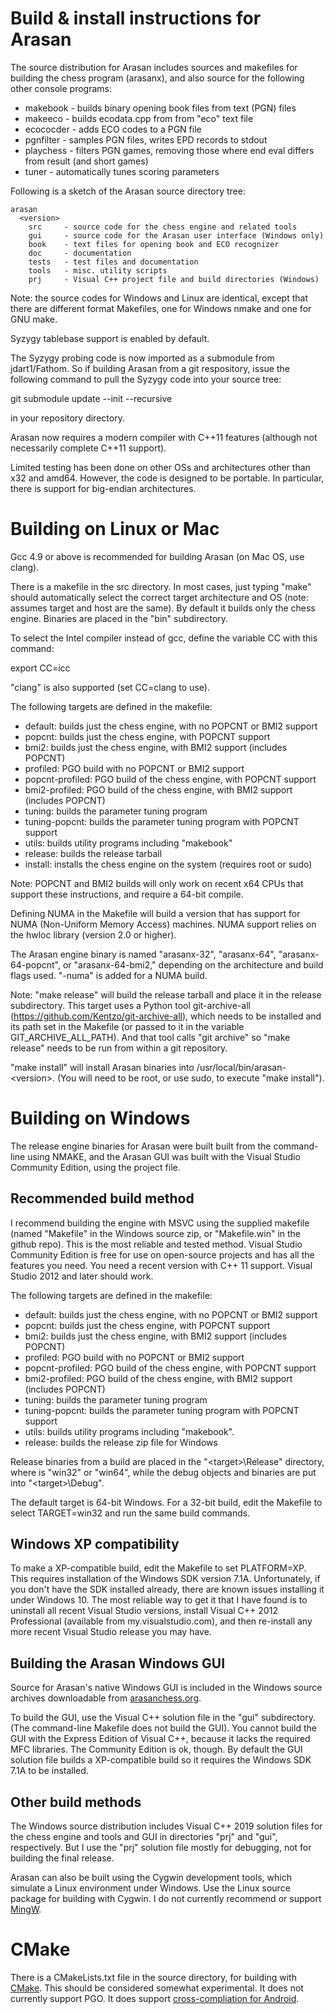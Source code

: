 # Build & install instructions for Arasan

The source distribution for Arasan includes sources and makefiles for
building the chess program (arasanx), and also source for the
following other console programs:

- makebook - builds binary opening book files from text (PGN) files
- makeeco - builds ecodata.cpp from from "eco" text file
- ecococder - adds ECO codes to a PGN file
- pgnfilter - samples PGN files, writes EPD records to stdout
- playchess - filters PGN games, removing those where end eval differs from result (and short games)
- tuner  - automatically tunes scoring parameters

Following is a sketch of the Arasan source directory tree:

```
arasan
  <version>
    src     - source code for the chess engine and related tools
    gui     - source code for the Arasan user interface (Windows only)
    book    - text files for opening book and ECO recognizer
    doc     - documentation
    tests   - test files and documentation
    tools   - misc. utility scripts
    prj     - Visual C++ project file and build directories (Windows)
```

Note: the source codes for Windows and Linux are identical, except
that there are different format Makefiles, one for Windows nmake and
one for GNU make.

Syzygy tablebase support is enabled by default.

The Syzygy probing code is now imported as a submodule from
jdart1/Fathom. So if building Arasan from a git respository, issue the
following command to pull the Syzygy code into your source tree:

git submodule update --init --recursive

in your repository directory.

Arasan now requires a modern compiler with C++11 features (although
not necessarily complete C++11 support).

Limited testing has been done on other OSs and architectures other
than x32 and amd64.  However, the code is designed to be portable.
In particular, there is support for big-endian architectures.

# Building on Linux or Mac

Gcc 4.9 or above is recommended for building Arasan (on Mac OS, use clang).

There is a makefile in the src directory. In most cases, just typing
"make" should automatically select the correct target architecture and
OS (note: assumes target and host are the same). By default it builds
only the chess engine. Binaries are placed in the "bin" subdirectory.

To select the Intel compiler instead of gcc, define the variable CC with
this command:

export CC=icc

"clang" is also supported (set CC=clang to use).

The following targets are defined in the makefile:

- default: builds just the chess engine, with no POPCNT or BMI2 support
- popcnt: builds just the chess engine, with POPCNT support
- bmi2: builds just the chess engine, with BMI2 support (includes POPCNT)
- profiled: PGO build with no POPCNT or BMI2 support
- popcnt-profiled: PGO build of the chess engine, with POPCNT support
- bmi2-profiled: PGO build of the chess engine, with BMI2 support (includes POPCNT)
- tuning: builds the parameter tuning program
- tuning-popcnt: builds the parameter tuning program with POPCNT support
- utils: builds utility programs including "makebook"
- release: builds the release tarball
- install: installs the chess engine on the system (requires root or sudo)

Note: POPCNT and BMI2 builds will only work on recent x64 CPUs that support these
instructions, and require a 64-bit compile.

Defining NUMA in the Makefile will build a version that has support
for NUMA (Non-Uniform Memory Access) machines. NUMA support relies
on the hwloc library (version 2.0 or higher).

The Arasan engine binary is named "arasanx-32", "arasanx-64",
"arasanx-64-popcnt", or "arasanx-64-bmi2," depending on the
architecture and build flags used. "-numa" is added for a NUMA
build.

Note: "make release" will build the release tarball and place it in the
release subdirectory. This target uses a Python tool git-archive-all
(https://github.com/Kentzo/git-archive-all), which needs to be
installed and its path set in the Makefile (or passed to it in the
variable GIT_ARCHIVE_ALL_PATH). And that tool calls "git archive" so
"make release" needs to be run from within a git repository.

"make install" will install Arasan binaries into /usr/local/bin/arasan-\<version>.
(You will need to be root, or use sudo, to execute "make install"). 

# Building on Windows

The release engine binaries for Arasan were built built from
the command-line using NMAKE, and the Arasan GUI was built with the
Visual Studio Community Edition, using the project file.

## Recommended build method

I recommend building the engine with MSVC using the supplied makefile
(named "Makefile" in the Windows source zip, or "Makefile.win" in the
github repo). This is the most reliable and tested method. Visual
Studio Community Edition is free for use on open-source projects and
has all the features you need. You need a recent version with C++ 11
support. Visual Studio 2012 and later should work.</p>

The following targets are defined in the makefile:

- default: builds just the chess engine, with no POPCNT or BMI2 support
- popcnt: builds just the chess engine, with POPCNT support
- bmi2: builds just the chess engine, with BMI2 support (includes POPCNT)
- profiled: PGO build with no POPCNT or BMI2 support
- popcnt-profiled: PGO build of the chess engine, with POPCNT support
- bmi2-profiled: PGO build of the chess engine, with BMI2 support (includes POPCNT)
- tuning: builds the parameter tuning program
- tuning-popcnt: builds the parameter tuning program with POPCNT support
- utils: builds utility programs including "makebook".
- release: builds the release zip file for Windows

Release binaries from a build are placed in the
"\<target>\Release" directory, where <target> is "win32" or "win64",
while the debug objects and binaries are put into "\<target>\Debug".

The default target is 64-bit Windows. For a 32-bit build, edit the
Makefile to select TARGET=win32 and run the same build commands.

## Windows XP compatibility

To make a XP-compatible build, edit the Makefile to set PLATFORM=XP.
This requires installation of the Windows SDK version
7.1A. Unfortunately, if you don't have the SDK installed already,
there are known issues installing it under Windows 10. The most
reliable way to get it that I have found is to uninstall all recent
Visual Studio versions, install Visual C++ 2012 Professional
(available from my.visualstudio.com), and then re-install any more
recent Visual Studio release you may have.

## Building the Arasan Windows GUI

Source for Arasan's native Windows GUI is included in the Windows source archives
downloadable from [arasanchess.org](https://www.arasanchess.org).

To build the GUI, use the Visual C++ solution file in the "gui"
subdirectory. (The command-line Makefile does not build the GUI). You
cannot build the GUI with the Express Edition of Visual C++, because
it lacks the required MFC libraries. The Community Edition is ok,
though. By default the GUI solution file builds a XP-compatible build
so it requires the Windows SDK 7.1A to be installed.

## Other build methods

The Windows source distribution includes Visual C++ 2019 solution
files for the chess engine and tools and GUI in
directories "prj" and "gui", respectively. But I use the "prj" solution
file mostly for debugging, not for building the final release.

Arasan can also be built using the Cygwin development tools, which simulate
a Linux environment under Windows. Use
the Linux source package for building with Cygwin. I do not currently recommend
or support [MingW](http://mingw.org/).

# CMake

There is a CMakeLists.txt file in the source directory, for building with [CMake](https://cmake.org/).
This should be considered somewhat experimental. It does not currently support PGO.
It does support [cross-compliation for Android](https://developer.android.com/ndk/guides/cmake#android_platform).
